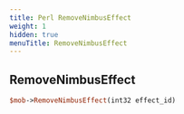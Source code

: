 ```yaml
---
title: Perl RemoveNimbusEffect
weight: 1
hidden: true
menuTitle: RemoveNimbusEffect
---
```

## RemoveNimbusEffect
```perl
$mob->RemoveNimbusEffect(int32 effect_id)
```